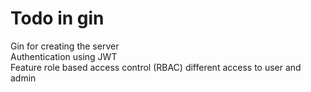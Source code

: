 # Todo in gin

Gin for creating the server<br>
Authentication using JWT<br>
Feature role based access control (RBAC) different access to user and admin
